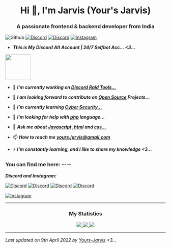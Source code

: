 <h1 align="center">Hi 👋, I'm Jarvis (Your's Jarvis)</h1>
<h3 align="center">A passionate frontend & backend developer from India</h3>

![Github](https://komarev.com/ghpvc/?username=test&color=orange)
[![Discord](https://img.shields.io/badge/Discord-Add_to_Jarvis-blueviolet?logo=discord&logoColor=white)](https://discord.com/users/899961311771897877)
[![Discord](https://img.shields.io/discord/563087855342190639?label=Discord&logo=discord&logoColor=white)](https://discord.gg/kVKz4utJ9G)
[![Instagram](https://img.shields.io/badge/Instagram-Your's_Jarvis-ff0000?logo=instagram&logoColor=white)](https://www.instagram.com/_alpesh_01_x_yj/)
    
- ***This is My Discord Alt Account | 24/7 Selfbot Acc... <3...***
<a href="https://discord.com/users/899961311771897877" target="_blank">
<img height="80px" src="https://discord.c99.nl/widget/theme-2/935856104431292458.png" />
</a>

- 🔭 ***I’m currently working on [Discord Raid Tools...](https://github.com/Yours-Jarvis/Jarvis-Raid-Tool-Web-Beta)***

- 🚀 ***I am looking forward to contribute on [Open Source]() Projects...***

- 🌱 ***I’m currently learning [Cyber Security...]()***

- 🤝 ***I’m looking for help with [php]() language...***

- 💬 ***Ask me about [Javascript]() ,[html]() and [css...]()***

- 📫 ***How to reach me [yours.jarvis@gmail.com]()***

- ⚡ ***I'm constantly learning, and I like to share my knowledge <3...***

<h3 align="left">You can find me here: ----</h3>

***Discord and Instagram:***

[![Discord](https://img.shields.io/badge/Discord-Add_to_Jarvis-blueviolet?logo=discord&logoColor=white)](https://discord.com/users/899961311771897877)
[![Discord](https://img.shields.io/badge/Discord-Server_1-brightgreen?logo=discord&logoColor=white)](https://discord.gg/gFp5wBAeAr)
[![Discord](https://img.shields.io/badge/Discord-Server_2-brightgreen?logo=discord&logoColor=white)](https://discord.gg/kVKz4utJ9G)
[![Discord](https://img.shields.io/badge/Discord-Server_3-brightgreen?logo=discord&logoColor=white)](https://discord.gg/RrABUqmDUF)

[![Instagram](https://img.shields.io/badge/Instagram-Your's_Jarvis-ff0000?logo=instagram&logoColor=white)](https://www.instagram.com/_alpesh_01_x_yj/)

----

<h3 align="center">My Statistics</h3>

<p align="center">
    <a href="https://github.com/Yours-Jarvis/">
        <img src="https://github-readme-stats.vercel.app/api?username=Yours-Jarvis&hide=issues,prs&count_private=true&show_owner=true&show_icons=true&bg_color=0d1117&title_color=ffffff&text_color=ffffff&icon_color=00ff99&hide_border=true/" />
    </a>
    <a href="https://github.com/Yours-Jarvis/">
        <img src="https://github-readme-stats.vercel.app/api/top-langs/?username=Yours-Jarvis&layout=compact&count_private=true&langs_count=8&card_width=445&bg_color=0d1117&title_color=ffffff&text_color=ffffff&icon_color=00ff99&hide_border=true/" />
    </a>
    <a href="https://github.com/Yours-Jarvis/">
        <img src="https://github-readme-streak-stats.herokuapp.com?user=Yours-Jarvis&hide_border=true&background=0D1117&currStreakLabel=FFFFFF&sideLabels=FFFFFF&currStreakNum=FFFFFF&dates=FFFFFF&sideNums=FFFFFF&fire=00ff99&ring=00ff99&stroke=FFFFFFFF)](https://git.io/streak-stats" />
    </a>
<!--    <a href="https://github.com/Yours-Jarvis"><img alt="Activity Graph" src="https://activity-graph.herokuapp.com/graph?username=Yours-Jarvis&bg_color=0D1117&color=ffffff&line=00ff99&point=ffffff&area=true&hide_border=true" />
    </a> -->
</p>

----

*Last updated on 9th April 2022 by [Yours-Jarvis](https://github.com/Yours-Jarvis) <3...*
